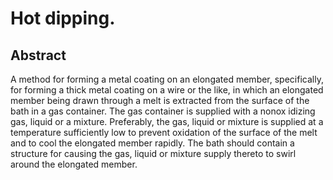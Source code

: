 # Hot dipping.

## Abstract
A method for forming a metal coating on an elongated member, specifically, for forming a thick metal coating on a wire or the like, in which an elongated member being drawn through a melt is extracted from the surface of the bath in a gas container. The gas container is supplied with a nonox idizing gas, liquid or a mixture. Preferably, the gas, liquid or mixture is supplied at a temperature sufficiently low to prevent oxidation of the surface of the melt and to cool the elongated member rapidly. The bath should contain a structure for causing the gas, liquid or mixture supply thereto to swirl around the elongated member.